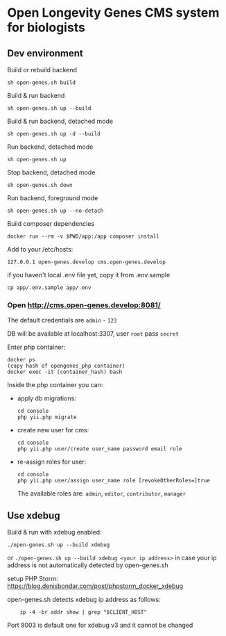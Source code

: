 # Open Longevity Genes CMS system for biologists

## Dev environment

Build or rebuild backend
```
sh open-genes.sh build
```
Build & run backend
```
sh open-genes.sh up --build
```

Build & run backend, detached mode
```
sh open-genes.sh up -d --build
```
Run backend, detached mode
```
sh open-genes.sh up
```
Stop backend, detached mode
```
sh open-genes.sh down
```
Run backend, foreground mode
```
sh open-genes.sh up --no-detach
```
Build composer dependencies
```
docker run --rm -v $PWD/app:/app composer install
```

Add to your /etc/hosts:
```
127.0.0.1 open-genes.develop cms.open-genes.develop
```
if you haven't local .env file yet, copy it from .env.sample
```
cp app/.env.sample app/.env
```
### Open http://cms.open-genes.develop:8081/

The default credentials are `admin` - `123`

DB will be available at localhost:3307, user `root` pass `secret` 

Enter php container:
```
docker ps
(copy hash of opengenes_php container)
docker exec -it (container_hash) bash
```

Inside the php container you can:
* apply db migrations:
    ```
    cd console
    php yii.php migrate
    ```
* create new user for cms:
    ```
    cd console
    php yii.php user/create user_name password email role
    ```
* re-assign roles for user:
    ```
    cd console
    php yii.php user/assign user_name role [revokeOtherRoles=]true
    ```
  The available roles are: `admin`, `editor`, `contributor`, `manager`

## Use xdebug

Build & run with xdebug enabled:
```
./open-genes.sh up --build xdebug
```

or ```./open-genes.sh up --build xdebug <your ip address>```
in case your ip address is not automatically detected by open-genes.sh

setup PHP Storm: https://blog.denisbondar.com/post/phpstorm_docker_xdebug

open-genes.sh detects xdebug ip address as follows:
```
    ip -4 -br addr show | grep "$CLIENT_HOST"
```

Port 9003 is default one for xdebug v3 and it cannot be changed
